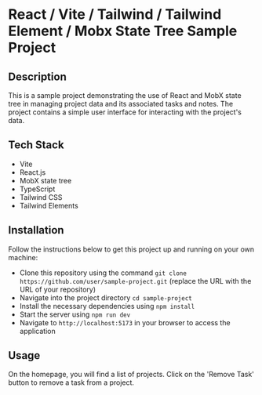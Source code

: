 # React / Vite / Tailwind / Tailwind Element / Mobx State Tree Sample Project

## Description

This is a sample project demonstrating the use of React and MobX state tree in managing project data and its associated tasks and notes. The project contains a simple user interface for interacting with the project's data.



## Tech Stack

- Vite
- React.js
- MobX state tree
- TypeScript
- Tailwind CSS
- Tailwind Elements

## Installation

Follow the instructions below to get this project up and running on your own machine:

- Clone this repository using the command `git clone https://github.com/user/sample-project.git` (replace the URL with the URL of your repository)
- Navigate into the project directory `cd sample-project`
- Install the necessary dependencies using `npm install`
- Start the server using `npm run dev`
- Navigate to `http://localhost:5173` in your browser to access the application

## Usage

On the homepage, you will find a list of projects. Click on the 'Remove Task' button to remove a task from a project.

